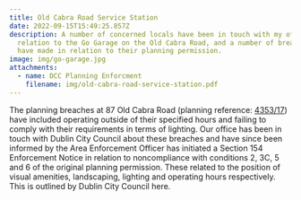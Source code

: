 ```yaml
---
title: Old Cabra Road Service Station
date: 2022-09-15T15:49:25.857Z
description: A number of concerned locals have been in touch with my office in
  relation to the Go Garage on the Old Cabra Road, and a number of breaches they
  have made in relation to their planning permission.
image: img/go-garage.jpg
attachments:
  - name: DCC Planning Enforcment
    filename: img/old-cabra-road-service-station.pdf
---
```

The planning breaches at 87 Old Cabra Road (planning reference: [4353/17](https://www.pleanala.ie/anbordpleanala/media/abp/cases/orders/300/d300958.pdf)) have included operating outside of their specified hours and failing to comply with their requirements in terms of lighting. Our office has been in touch with Dublin City Council about these breaches and have since been informed by the Area Enforcement Officer has initiated a Section 154 Enforcement Notice in relation to noncompliance with conditions 2, 3C, 5 and 6 of the original planning permission. These related to the position of visual amenities, landscaping, lighting and operating hours respectively. This is outlined by Dublin City Council here.
